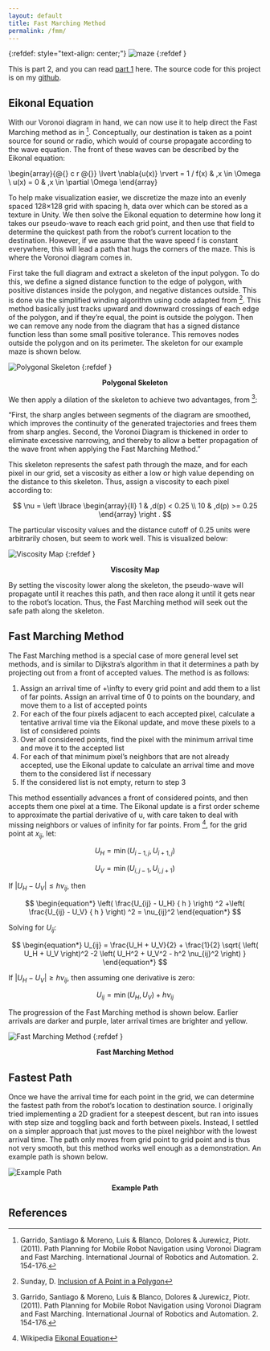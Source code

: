 ```yaml
---
layout: default
title: Fast Marching Method
permalink: /fmm/
---
```

{:refdef: style="text-align: center;"}
![maze](/assets/path.png)
{:refdef }

This is part 2, and you can read [part 1](/voronoi.markdown) here. The source code for this project is on my [github](https://github.com/mikebrasher/robonav).

## Eikonal Equation

With our Voronoi diagram in hand, we can now use it to help direct the Fast Marching method as in [^garrido].  Conceptually, our destination is taken as a point source for sound or radio, which would of course propagate according to the wave equation.  The front of these waves can be described by the Eikonal equation:

\begin{array}{@{} c r @{}} \lvert \nabla{u(x)} \rvert = 1 / f(x) & ,x \in \Omega \\ u(x) = 0 & ,x \in \partial \Omega \end{array}
 

To help make visualization easier, we discretize the maze into an evenly spaced 128×128 grid with spacing h, data over which can be stored as a texture in Unity.  We then solve the Eikonal equation to determine how long it takes our pseudo-wave to reach each grid point, and then use that field to determine the quickest path from the robot’s current location to the destination.  However, if we assume that the wave speed f is constant everywhere, this will lead a path that hugs the corners of the maze.  This is where the Voronoi diagram comes in.

 

First take the full diagram and extract a skeleton of the input polygon.  To do this, we define a signed distance function to the edge of polygon, with positive distances inside the polygon, and negative distances outside.  This is done via the simplified winding algorithm using code adapted from [^sunday].  This method basically just tracks upward and downward crossings of each edge of the polygon, and if they’re equal, the point is outside the polygon.  Then we can remove any node from the diagram that has a signed distance function less than some small positive tolerance.  This removes nodes outside the polygon and on its perimeter.  The skeleton for our example maze is shown below.

![Polygonal Skeleton](/assets/skeleton.png)
{:refdef }
**<center>Polygonal Skeleton</center>**

We then apply a dilation of the skeleton to achieve two advantages, from [^garrido]:

“First, the sharp angles between segments of the diagram are
smoothed, which improves the continuity of the generated trajectories and
frees them from sharp angles. Second, the Voronoi Diagram is thickened in
order to eliminate excessive narrowing, and thereby to allow a better propagation of the wave front when applying the Fast Marching Method.”

 

This skeleton represents the safest path through the maze, and for each pixel in our grid, set a viscosity as either a low or high value depending on the distance to this skeleton.  Thus, assign a viscosity to each pixel according to:

$$
\nu = \left \lbrace
\begin{array}{ll}
1 & ,d(p) < 0.25 \\
10 & ,d(p) >= 0.25
\end{array}
\right .
$$

The particular viscosity values and the distance cutoff of 0.25 units were arbitrarily chosen, but seem to work well.  This is visualized below:

![Viscosity Map](/assets/viscosity.png)
{:refdef }
**<center>Viscosity Map</center>**

By setting the viscosity lower along the skeleton, the pseudo-wave will propagate until it reaches this path, and then race along it until it gets near to the robot’s location.  Thus, the Fast Marching method will seek out the safe path along the skeleton.

 
## Fast Marching Method

The Fast Marching method is a special case of more general level set methods, and is similar to Dijkstra’s algorithm in that it determines a path by projecting out from a front of accepted values.  The method is as follows:

1. Assign an arrival time of +\infty to every grid point and add them to a list of far points.  Assign an arrival time of 0 to points on the boundary, and move them to a list of accepted points
2. For each of the four pixels adjacent to each accepted pixel, calculate a tentative arrival time via the Eikonal update, and move these pixels to a list of considered points
3. Over all considered points, find the pixel with the minimum arrival time and move it to the accepted list
4. For each of that minimum pixel’s neighbors that are not already accepted, use the Eikonal update to calculate an arrival time and move them to the considered list if necessary
5. If the considered list is not empty, return to step 3

 

This method essentially advances a front of considered points, and then accepts them one pixel at a time.  The Eikonal update is a first order scheme to approximate the partial derivative of u, with care taken to deal with missing neighbors or values of infinity for far points.  From [^eikonal], for the grid point at $x_{ij}$, let:

$$
\begin{equation*} U_H = \min \left( U_{i-1,j}, U_{i+1,j} \right) \end{equation*}
$$

$$
\begin{equation*} U_V = \min \left( U_{i,j-1}, U_{i,j+1} \right) \end{equation*}
$$

If $\lvert U_H - U_V \rvert \leq h \nu_{ij}$, then

$$
\begin{equation*} \left( \frac{U_{ij} - U_H} { h } \right) ^2 +\left( \frac{U_{ij} - U_V} { h } \right) ^2 = \nu_{ij}^2 \end{equation*}
$$

Solving for $U_{ij}$:

$$
\begin{equation*} U_{ij} = \frac{U_H + U_V}{2} + \frac{1}{2} \sqrt{ \left( U_H + U_V \right)^2 -2 \left( U_H^2 + U_V^2 - h^2 \nu_{ij}^2 \right) } \end{equation*}
$$

If $\lvert U_H - U_V \rvert \geq h \nu_{ij}$, then assuming one derivative is zero:

$$
\begin{equation*} U_{ij} = \min \left( U_H, U_V \right) + h \nu_{ij} \end{equation*}
$$
 

The progression of the Fast Marching method is shown below.  Earlier arrivals are darker and purple, later arrival times are brighter and yellow.

![Fast Marching Method](/assets/fastmarching.gif)
{:refdef }
**<center>Fast Marching Method</center>**

 
## Fastest Path

Once we have the arrival time for each point in the grid, we can determine the fastest path from the robot’s location to destination source.  I originally tried implementing a 2D gradient for a steepest descent, but ran into issues with step size and toggling back and forth between pixels.  Instead, I settled on a simpler approach that just moves to the pixel neighbor with the lowest arrival time.  The path only moves from grid point to grid point and is thus not very smooth, but this method works well enough as a demonstration.  An example path is shown below.

![Example Path](/assets/path.png)
**<center>Example Path</center>**


## References

[^garrido]: Garrido, Santiago & Moreno, Luis & Blanco, Dolores & Jurewicz, Piotr. (2011). Path Planning for Mobile Robot Navigation using Voronoi Diagram and Fast Marching. International Journal of Robotics and Automation. 2. 154-176.

[^sunday]: Sunday, D.  [Inclusion of A Point in a Polygon](http://geomalgorithms.com/a03-_inclusion.html)

[^eikonal]: Wikipedia [Eikonal Equation](https://en.wikipedia.org/wiki/Eikonal_equation)

